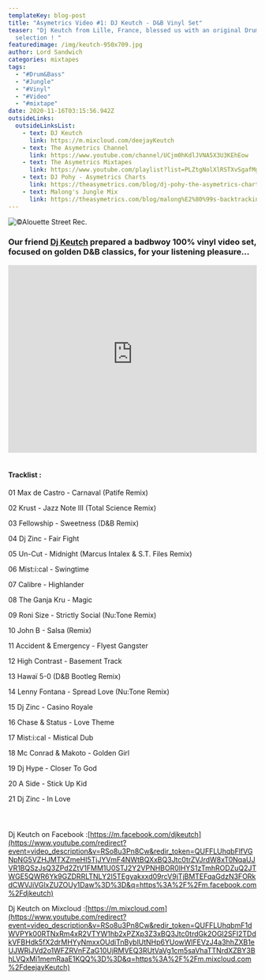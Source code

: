 ```yaml
---
templateKey: blog-post
title: "Asymetrics Video #1: DJ Keutch - D&B Vinyl Set"
teaser: "Dj Keutch from Lille, France, blessed us with an original Drum & Bass
  selection ! "
featuredimage: /img/keutch-950x709.jpg
author: Lord Sandwich
categories: mixtapes
tags:
  - "#Drum&Bass"
  - "#Jungle"
  - "#Vinyl"
  - "#Video"
  - "#mixtape"
date: 2020-11-16T03:15:56.942Z
outsideLinks:
  outsideLinksList:
    - text: DJ Keutch
      link: https://m.mixcloud.com/deejayKeutch
    - text: The Asymetrics Channel
      link: https://www.youtube.com/channel/UCjm0hKdlJVNA5X3U3KEhEow
    - text: The Asymetrics Mixtapes
      link: https://www.youtube.com/playlist?list=PLZtgNolXlRSTXvSgafMgKtgD2xw6tRBrk
    - text: DJ Pohy - Asymetrics Charts
      link: https://theasymetrics.com/blog/dj-pohy-the-asymetrics-charts-october-2020/
    - text: Malong's Jungle Mix
      link: https://theasymetrics.com/blog/malong%E2%80%99s-backtracking-selecta/
---
```

![](/img/keutch-950x709.jpg "©Alouette Street Rec.")

### Our friend [Dj Keutch](https://m.facebook.com/djkeutch) prepared a badbwoy 100% vinyl video set, focused on golden D&B classics, for your listening pleasure...

<iframe width="100%" height="380" src="https://www.youtube-nocookie.com/embed/RSo8u3Pn8Cw" frameborder="0" allow="accelerometer; autoplay; clipboard-write; encrypted-media; gyroscope; picture-in-picture" allowfullscreen referrerpolicy="origin" ></iframe>

<br>

<br>

#### Tracklist : 

01 Max de Castro - Carnaval (Patife Remix) 

02 Krust - Jazz Note III (Total Science Remix) 

03 Fellowship - Sweetness (D&B Remix) 

04 Dj Zinc - Fair Fight 

05 Un-Cut - Midnight (Marcus Intalex & S.T. Files Remix) 

06 Mist:i:cal - Swingtime 

07 Calibre - Highlander 

08 The Ganja Kru - Magic 

09 Roni Size - Strictly Social (Nu:Tone Remix) 

10 John B - Salsa (Remix) 

11 Accident & Emergency - Flyest Gangster 

12 High Contrast - Basement Track 

13 Hawaï 5-0 (D&B Bootleg Remix) 

14 Lenny Fontana - Spread Love (Nu:Tone Remix) 

15 Dj Zinc - Casino Royale 

16 Chase & Status - Love Theme 

17 Mist:i:cal - Mistical Dub 

18 Mc Conrad & Makoto - Golden Girl 

19 Dj Hype - Closer To God 

20 A Side - Stick Up Kid 

21 Dj Zinc - In Love

#### <br>

Dj Keutch on Facebook :[https://m.facebook.com/djkeutch](https://www.youtube.com/redirect?event=video_description&v=RSo8u3Pn8Cw&redir_token=QUFFLUhqbFlfVGNpNG5VZHJMTXZmeHI5TjJYVmF4NWtBQXxBQ3Jtc0trZVJrdW8xT0NqaUJVR1BQSzJsQ3ZPd2ZtV1FMM1U0STJ2Y2VPNHBOR0lHYS1zTmhRODZuQ2JTWGE5QWR6Yk9GZDRRLTNLY2I5TEgyakxxd09rcV9jTjBMTEFqaGdzN3FORkdCWVJiVGlxZUZOUy1Daw%3D%3D&q=https%3A%2F%2Fm.facebook.com%2Fdjkeutch)

Dj Keutch on Mixcloud :[https://m.mixcloud.com](https://www.youtube.com/redirect?event=video_description&v=RSo8u3Pn8Cw&redir_token=QUFFLUhqbmF1dWVPYk00RTNxRm4xR2VTYW1hb2xPZXp3Z3xBQ3Jtc0trdGk2OGl2SFI2TDdkVFBHdk5fX2drMHYyNmxxOUdiTnByblUtNHp6YUowWlFEVzJ4a3hhZXB1eUJWRjJVd2o1WFZRVnFZaG10UjRMVEQ3RUtVaVg1cm5saVhaTTNrdXZBY3BhLVQxMi1memRaaE1KQQ%3D%3D&q=https%3A%2F%2Fm.mixcloud.com%2FdeejayKeutch)